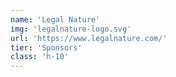 ```yaml
---
name: 'Legal Nature'
img: 'legalnature-logo.svg'
url: 'https://www.legalnature.com/'
tier: 'Sponsors'
class: 'h-10'
---
```

